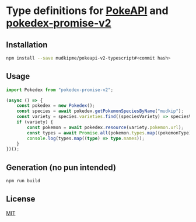 # Type definitions for [PokeAPI](https://github.com/PokeAPI/pokeapi) and [pokedex-promise-v2](https://github.com/PokeAPI/pokedex-promise-v2)

## Installation

```bash
npm install --save mudkipme/pokeapi-v2-typescript#<commit hash>
```

## Usage

```typescript
import Pokedex from "pokedex-promise-v2";

(async () => {
    const pokedex = new Pokedex();
    const species = await pokedex.getPokemonSpeciesByName("mudkip");
    const variety = species.varieties.find((speciesVariety) => speciesVariety.is_default);
    if (variety) {
        const pokemon = await pokedex.resource(variety.pokemon.url);
        const types = await Promise.all(pokemon.types.map((pokemonType) => pokedex.resource(pokemonType.type.url)));
        console.log(types.map((type) => type.names));
    }
})();
```

## Generation (no pun intended)

```bash
npm run build
```

## License

[MIT](LICENSE)